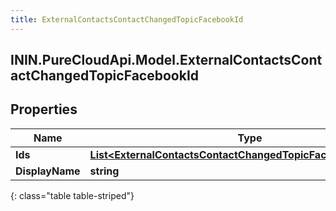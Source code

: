 ```yaml
---
title: ExternalContactsContactChangedTopicFacebookId
---
```

## ININ.PureCloudApi.Model.ExternalContactsContactChangedTopicFacebookId

## Properties

|Name | Type | Description | Notes|
|------------ | ------------- | ------------- | -------------|
| **Ids** | [**List&lt;ExternalContactsContactChangedTopicFacebookScopedId&gt;**](ExternalContactsContactChangedTopicFacebookScopedId.html) |  | [optional] |
| **DisplayName** | **string** |  | [optional] |
{: class="table table-striped"}


